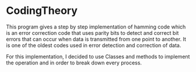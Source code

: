 # CodingTheory


This program gives a step by step implementation of hamming code which is an error correction code that uses parity bits to detect and 
correct bit errors that can occur when data is transmitted from one point to another. It is one of the oldest codes used in error 
detection and correction of data.

For this implementation, I decided to use Classes and methods to implement the operation and in order to break down every process.

